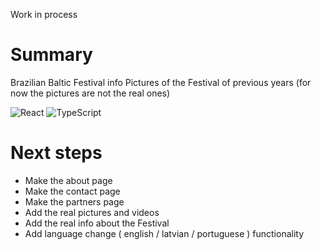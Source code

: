 Work in process

# Summary
Brazilian Baltic Festival info
Pictures of the Festival of previous years (for now the pictures are not the real ones)

![React](https://img.shields.io/badge/react-%2320232a.svg?style=for-the-badge&logo=react&logoColor=%2361DAFB)
![TypeScript](https://img.shields.io/badge/typescript-%23007ACC.svg?style=for-the-badge&logo=typescript&logoColor=white)

# Next steps
- Make the about page
- Make the contact page
- Make the partners page
- Add the real pictures and videos
- Add the real info about the Festival
- Add language change ( english / latvian / portuguese ) functionality
